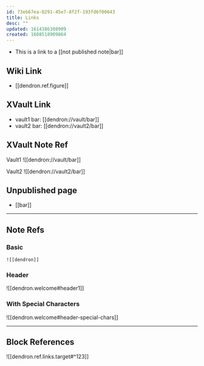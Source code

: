 ```yaml
---
id: 73eb67ea-0291-45e7-8f2f-193fd6f00643
title: Links
desc: ""
updated: 1614386308909
created: 1608518909864
---
```


- This is a link to a [[not published note|bar]]

## Wiki Link

- [[dendron.ref.figure]]

## XVault Link

- vault1 bar: [[dendron://vault/bar]]
- vault2 bar: [[dendron://vault2/bar]]

## XVault Note Ref

Vault1
![[dendron://vault/bar]]

Vault2
![[dendron://vault2/bar]]

## Unpublished page

- [[bar]]

***

## Note Refs

### Basic

`![[dendron]]`

### Header

![[dendron.welcome#header1]]

### With Special Characters

![[dendron.welcome#header-special-chars]]

***

## Block References

![[dendron.ref.links.target#^123]]